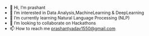 - 👋 Hi, I’m prashant
- 👀 I’m interested in Data Analysis,MachineLearning & DeepLearning
- 🌱 I’m currently learning Natural Language Processing (NLP)
- 💞️ I’m looking to collaborate on Hackathons
- 📫 How to reach me prashantyadav1550@gmail.com

<!---
praashant99/praashant99 is a ✨ special ✨ repository because its `README.md` (this file) appears on your GitHub profile.
You can click the Preview link to take a look at your changes.
--->
